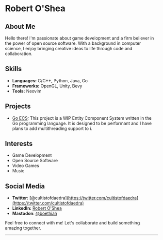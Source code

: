 # Robert O'Shea

## About Me

Hello there! I'm passionate about game development and a firm believer in the power of open source software. With a background in computer science, I enjoy bringing creative ideas to life through code and collaboration.

## Skills

- **Languages:** C/C++, Python, Java, Go
- **Frameworks:** OpenGL, Unity, Bevy
- **Tools:** Neovim

## Projects

- [Go ECS](https://github.com/PurityLake/go-ecs): This project is a WIP Entity Component System written in the Go programming language. It is designed to be performant and I have plans to add multithreading support to i.

## Interests

- Game Development
- Open Source Software
- Video Games
- Music

## Social Media

- **Twitter:** [@cultistofdaedra](https://twitter.com/cultistofdaedra](https://twitter.com/cultistofdaedra)
- **LinkedIn:** [Robert O'Shea](https://www.linkedin.com/in/robert-oshea-ireland/)
- **Mastodon**: [@boethiah](https://mastodon.gamedev.place/@boethiah)

Feel free to connect with me! Let's collaborate and build something amazing together.

---

